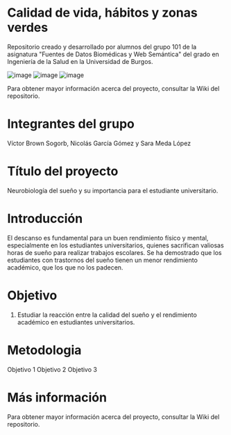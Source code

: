 # Calidad de vida, hábitos y zonas verdes
 Repositorio creado y desarrollado por alumnos del grupo 101 de la asignatura "Fuentes de Datos Biomédicas y Web Semántica" del grado en Ingeniería de la Salud en la Universidad de Burgos.
 
![image](https://github.com/user-attachments/assets/c9ab37b0-1deb-4f75-aa08-881bd9f04338)
![image](https://github.com/user-attachments/assets/9a3de2ab-7850-4650-a039-39e838eb52fd)
![image](https://github.com/user-attachments/assets/0bb00280-631b-4516-87cf-8eb3229f3f99)

 
 Para obtener mayor información acerca del proyecto, consultar la Wiki del repositorio.
 
 # Integrantes del grupo
 Víctor Brown Sogorb, Nicolás García Gómez y Sara Meda López
 
# Título del proyecto
Neurobiología del sueño y su importancia para el estudiante universitario.

# Introducción
El descanso es fundamental para un buen rendimiento físico y mental, especialmente en los estudiantes universitarios, quienes sacrifican valiosas horas de sueño para realizar trabajos escolares. Se ha demostrado que los estudiantes con trastornos del sueño tienen un menor rendimiento académico, que los que no los padecen.

# Objetivo
1. Estudiar la reacción entre la calidad del sueño y el rendimiento académico en estudiantes universitarios. 
   
# Metodologia
Objetivo 1
Objetivo 2
Objetivo 3

# Más información
Para obtener mayor información acerca del proyecto, consultar la Wiki del repositorio.
